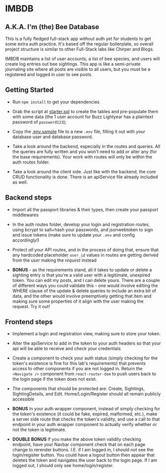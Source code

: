 # IMBDB

## A.K.A. I'm (the) Bee Database

This is a fully fledged full-stack app _without_ auth yet for students to get some extra auth practice. It's based off the regular boilerplate, so overall project structure is similar to other Full-Stack labs like Chirper and Blogs.

IMBDB maintains a list of user accounts, a list of bee species, and users will create log entries out bee sightings. This app is like a semi-private journaling site where all posts are visible to all users, but you must be a registered and logged in user to see posts.

## Getting Started

-   Run `npm install` to get your dependencies

-   Grab the script at [starter.sql](./starter.sql) to create the tables and pre-populate them with some data (the 1 user account for Buzz Lightyear has a plaintext password of `password123`);

-   Copy the [.env.sample](./.env.sample) file to a new `.env` file, filling it out with _your_ database user and database password.

-   Take a look around the backend, especially in the routes and queries. All the queries are fully written and you won't need to add or alter any (for the base requirements). Your work with routes will only be within the auth routes folder.

-   Take a look around the client side. Just like with the backend, the core CRUD functionality is done. There is an apiService file already included as well.

## Backend steps

-   Import all the passport libraries & their types, then create your passport middlewares

-   In the auth routes folder, develop your login and registration routes, using bcrypt to salt+hash your passwords, and jsonwebtoken to sign and issue tokens (make sure to update your `.env` and config accordingly!)

-   Protect _all_ your API routes, and in the process of doing that, ensure that any hardcoded placeholder `user_id` values in routes are getting derived from the _user_ making the _request_ instead

-   **BONUS** - as the requirements stand, all it takes to update or delete a sighting entry is that you're a valid user with a legitimate, unexpired token. You can edit my posts, and I can delete yours. There are a couple of different ways you could validate this - one would involve editing the WHERE clause of the update & delete queries to include an extra bit of data, and the other would involve preemptively getting that item and making sure some properties of it align with the user making the request. Try it out!

## Frontend steps

-   Implement a login and registration view, making sure to store your token.

-   Alter the apiService to add in the token to your auth headers so that your api will be able to receive and check your credentials

-   Create a component to check your auth status (simply checking for the token's existence is fine for this lab's requirements) that prevents access to other components if you are not logged in. Return the `<Navigate />` component from `react-router-dom` to push users back to the login page if the token does not exist.

-   The components that should be protected are: Create, Sightings, SightingDetails, and Edit. Home/Login/Register should all remain publicly accessible

-   **BONUS** In your auth wrapper component, instead of simply checking for the token's existence (it could be fake, expired, malformed, etc.), make a server side route that checks the token's validity, and use a call to that endpoint in your auth wrapper component to actually verify whether or not the token is legitimate.

-   **DOUBLE BONUS** If you make the above token validity checking endpoint, have your Navbar component check that on each page change to rerender buttons. I.E. if I am logged in, I should not see the login/register button. You could have a logout button then appear that deletes the token and navigates the user back to the login page. If I am logged out, I should only see home/login/register.
